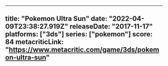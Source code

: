 
---
title: "Pokemon Ultra Sun"
date: "2022-04-09T23:38:27.919Z"
releaseDate: "2017-11-17"
platforms: ["3ds"]
series: ["pokemon"]
score: 84
metacriticLink: "https://www.metacritic.com/game/3ds/pokemon-ultra-sun"
---
